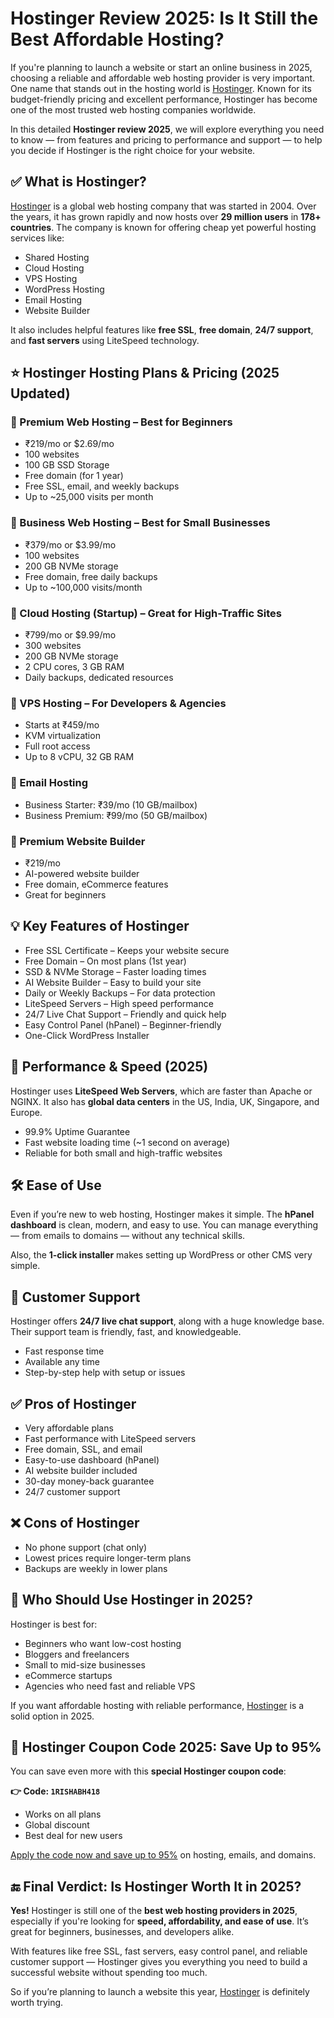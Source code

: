 <h1>Hostinger Review 2025: Is It Still the Best Affordable Hosting?</h1>

  <p>If you're planning to launch a website or start an online business in 2025, choosing a reliable and affordable web hosting provider is very important. One name that stands out in the hosting world is <a href="https://hostinger.in?REFERRALCODE=1RISHABH418" target="_blank">Hostinger</a>. Known for its budget-friendly pricing and excellent performance, Hostinger has become one of the most trusted web hosting companies worldwide.</p>

  <p>In this detailed <strong>Hostinger review 2025</strong>, we will explore everything you need to know — from features and pricing to performance and support — to help you decide if Hostinger is the right choice for your website.</p>

  <h2>✅ What is Hostinger?</h2>
  <p><a href="https://hostinger.in?REFERRALCODE=1RISHABH418" target="_blank">Hostinger</a> is a global web hosting company that was started in 2004. Over the years, it has grown rapidly and now hosts over <strong>29 million users</strong> in <strong>178+ countries</strong>. The company is known for offering cheap yet powerful hosting services like:</p>
  <ul>
    <li>Shared Hosting</li>
    <li>Cloud Hosting</li>
    <li>VPS Hosting</li>
    <li>WordPress Hosting</li>
    <li>Email Hosting</li>
    <li>Website Builder</li>
  </ul>
  <p>It also includes helpful features like <strong>free SSL</strong>, <strong>free domain</strong>, <strong>24/7 support</strong>, and <strong>fast servers</strong> using LiteSpeed technology.</p>

  <h2>⭐ Hostinger Hosting Plans & Pricing (2025 Updated)</h2>

  <h3>🔹 Premium Web Hosting – Best for Beginners</h3>
  <ul>
    <li>₹219/mo or $2.69/mo</li>
    <li>100 websites</li>
    <li>100 GB SSD Storage</li>
    <li>Free domain (for 1 year)</li>
    <li>Free SSL, email, and weekly backups</li>
    <li>Up to ~25,000 visits per month</li>
  </ul>

  <h3>🔹 Business Web Hosting – Best for Small Businesses</h3>
  <ul>
    <li>₹379/mo or $3.99/mo</li>
    <li>100 websites</li>
    <li>200 GB NVMe storage</li>
    <li>Free domain, free daily backups</li>
    <li>Up to ~100,000 visits/month</li>
  </ul>

  <h3>🔹 Cloud Hosting (Startup) – Great for High-Traffic Sites</h3>
  <ul>
    <li>₹799/mo or $9.99/mo</li>
    <li>300 websites</li>
    <li>200 GB NVMe storage</li>
    <li>2 CPU cores, 3 GB RAM</li>
    <li>Daily backups, dedicated resources</li>
  </ul>

  <h3>🔹 VPS Hosting – For Developers & Agencies</h3>
  <ul>
    <li>Starts at ₹459/mo</li>
    <li>KVM virtualization</li>
    <li>Full root access</li>
    <li>Up to 8 vCPU, 32 GB RAM</li>
  </ul>

  <h3>🔹 Email Hosting</h3>
  <ul>
    <li>Business Starter: ₹39/mo (10 GB/mailbox)</li>
    <li>Business Premium: ₹99/mo (50 GB/mailbox)</li>
  </ul>

  <h3>🔹 Premium Website Builder</h3>
  <ul>
    <li>₹219/mo</li>
    <li>AI-powered website builder</li>
    <li>Free domain, eCommerce features</li>
    <li>Great for beginners</li>
  </ul>

  <h2>💡 Key Features of Hostinger</h2>
  <ul>
    <li>Free SSL Certificate – Keeps your website secure</li>
    <li>Free Domain – On most plans (1st year)</li>
    <li>SSD & NVMe Storage – Faster loading times</li>
    <li>AI Website Builder – Easy to build your site</li>
    <li>Daily or Weekly Backups – For data protection</li>
    <li>LiteSpeed Servers – High speed performance</li>
    <li>24/7 Live Chat Support – Friendly and quick help</li>
    <li>Easy Control Panel (hPanel) – Beginner-friendly</li>
    <li>One-Click WordPress Installer</li>
  </ul>

  <h2>🚀 Performance & Speed (2025)</h2>
  <p>Hostinger uses <strong>LiteSpeed Web Servers</strong>, which are faster than Apache or NGINX. It also has <strong>global data centers</strong> in the US, India, UK, Singapore, and Europe.</p>
  <ul>
    <li>99.9% Uptime Guarantee</li>
    <li>Fast website loading time (~1 second on average)</li>
    <li>Reliable for both small and high-traffic websites</li>
  </ul>

  <h2>🛠️ Ease of Use</h2>
  <p>Even if you’re new to web hosting, Hostinger makes it simple. The <strong>hPanel dashboard</strong> is clean, modern, and easy to use. You can manage everything — from emails to domains — without any technical skills.</p>
  <p>Also, the <strong>1-click installer</strong> makes setting up WordPress or other CMS very simple.</p>

  <h2>💬 Customer Support</h2>
  <p>Hostinger offers <strong>24/7 live chat support</strong>, along with a huge knowledge base. Their support team is friendly, fast, and knowledgeable.</p>
  <ul>
    <li>Fast response time</li>
    <li>Available any time</li>
    <li>Step-by-step help with setup or issues</li>
  </ul>

  <h2>✅ Pros of Hostinger</h2>
  <ul>
    <li>Very affordable plans</li>
    <li>Fast performance with LiteSpeed servers</li>
    <li>Free domain, SSL, and email</li>
    <li>Easy-to-use dashboard (hPanel)</li>
    <li>AI website builder included</li>
    <li>30-day money-back guarantee</li>
    <li>24/7 customer support</li>
  </ul>

  <h2>❌ Cons of Hostinger</h2>
  <ul>
    <li>No phone support (chat only)</li>
    <li>Lowest prices require longer-term plans</li>
    <li>Backups are weekly in lower plans</li>
  </ul>

  <h2>🎯 Who Should Use Hostinger in 2025?</h2>
  <p>Hostinger is best for:</p>
  <ul>
    <li>Beginners who want low-cost hosting</li>
    <li>Bloggers and freelancers</li>
    <li>Small to mid-size businesses</li>
    <li>eCommerce startups</li>
    <li>Agencies who need fast and reliable VPS</li>
  </ul>
  <p>If you want affordable hosting with reliable performance, <a href="https://hostinger.in?REFERRALCODE=1RISHABH418" target="_blank">Hostinger</a> is a solid option in 2025.</p>

  <h2>💸 Hostinger Coupon Code 2025: Save Up to 95%</h2>
  <p>You can save even more with this <strong>special Hostinger coupon code</strong>:</p>
  <p><strong>👉 Code: <code>1RISHABH418</code></strong></p>
  <ul>
    <li>Works on all plans</li>
    <li>Global discount</li>
    <li>Best deal for new users</li>
  </ul>
  <p><a href="https://hostinger.in?REFERRALCODE=1RISHABH418" target="_blank">Apply the code now and save up to 95%</a> on hosting, emails, and domains.</p>

  <h2>🔚 Final Verdict: Is Hostinger Worth It in 2025?</h2>
  <p><strong>Yes!</strong> Hostinger is still one of the <strong>best web hosting providers in 2025</strong>, especially if you're looking for <strong>speed, affordability, and ease of use</strong>. It’s great for beginners, businesses, and developers alike.</p>

  <p>With features like free SSL, fast servers, easy control panel, and reliable customer support — Hostinger gives you everything you need to build a successful website without spending too much.</p>

  <p>So if you’re planning to launch a website this year, <a href="https://hostinger.in?REFERRALCODE=1RISHABH418" target="_blank">Hostinger</a> is definitely worth trying.</p>

</body>
</html>
